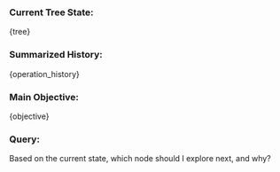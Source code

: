 ### Current Tree State:
{tree}

### Summarized History:
{operation_history}

### Main Objective:
{objective}

### Query:
Based on the current state, which node should I explore next, and why?